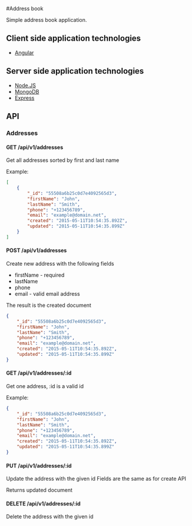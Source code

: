 #Address book

Simple address book application.

## Client side application technologies
- [Angular](https://angularjs.org/)

## Server side application technologies
- [Node.JS](https://nodejs.org/)
- [MongoDB](https://www.mongodb.org/)
- [Express](http://expressjs.com/)


## API

### Addresses

#### GET /api/v1/addresses
Get all addresses sorted by first and last name

Example:
```json
[
    {
        "_id": "55508a6b25c0d7e4092565d3",
        "firstName": "John",
        "lastName": "Smith",
        "phone": "+123456789",
        "email": "example@domain.net",
        "created": "2015-05-11T10:54:35.892Z",
        "updated": "2015-05-11T10:54:35.899Z"
    }
]
```

#### POST /api/v1/addresses
Create new address with the following fields

- firstName - required
- lastName
- phone
- email - valid email address

The result is the created document

```json
{
    "_id": "55508a6b25c0d7e4092565d3",
    "firstName": "John",
    "lastName": "Smith",
    "phone": "+123456789",
    "email": "example@domain.net",
    "created": "2015-05-11T10:54:35.892Z",
    "updated": "2015-05-11T10:54:35.899Z"
}
```

#### GET /api/v1/addresses/:id
Get one address, :id is a valid id

Example:
```json
{
    "_id": "55508a6b25c0d7e4092565d3",
    "firstName": "John",
    "lastName": "Smith",
    "phone": "+123456789",
    "email": "example@domain.net",
    "created": "2015-05-11T10:54:35.892Z",
    "updated": "2015-05-11T10:54:35.899Z"
}
```

#### PUT /api/v1/addresses/:id
Update the address with the given id
Fields are the same as for create API

Returns updated document

#### DELETE /api/v1/addresses/:id
Delete the address with the given id
